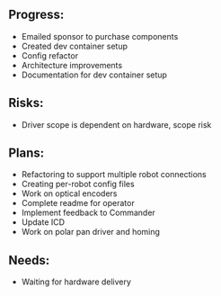 ## Progress:

* Emailed sponsor to purchase components
* Created dev container setup
* Config refactor
* Architecture improvements
* Documentation for dev container setup


## Risks:

* Driver scope is dependent on hardware, scope risk

## Plans:

* Refactoring to support multiple robot connections
* Creating per-robot config files
* Work on optical encoders
* Complete readme for operator
* Implement feedback to Commander
* Update ICD
* Work on polar pan driver and homing


## Needs:
* Waiting for hardware delivery
